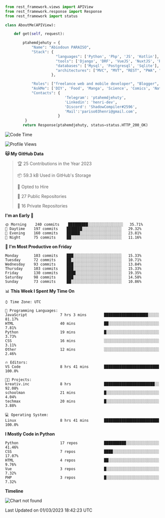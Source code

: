 ###
```python
from rest_framework.views import APIView
from rest_framework.response import Response
from rest_framework import status

class AboutMe(APIView):

    def get(self, request):

        ptahemdjehuty = {
            "Name": "Abiodoun PARAISO",
            "Stack": {
                       "languages": ['Python', 'Php', 'JS', 'Kotlin'],
                       "tools": ['Django', 'DRF', 'VueJS', 'NuxtJS', 'React', 'Kotlin'],
                       "databases": ['Mysql', 'Postgresql', 'Sqlite'],
                       "architectures": ["MVC", "MVT", "REST", "PWA", "SPA"]
                     },

            "Roles": ["freelance web and mobile developer", "Blogger", "Teacher", "Mentor"],
            "AskMe": ['DIY', 'Food', 'Manga', 'Science', 'Comics', 'NaturalHair', 'Photography', 'Tech', 'Programming'],
            "Contacts": {
                           'Telegram': 'ptahemdjehuty',
                           'Linkedin': 'henri-dev',
                           'Discord': 'ShadowCompiler#2596',
                           'Mail':'pariso03henri@gmail.com',
                        }
         }
        return Response(ptahemdjehuty, status=status.HTTP_200_OK)

```                    

<!--START_SECTION:waka-->
![Code Time](http://img.shields.io/badge/Code%20Time-462%20hrs%2025%20mins-blue)

![Profile Views](http://img.shields.io/badge/Profile%20Views-63-blue)

**🐱 My GitHub Data** 

> 🏆 25 Contributions in the Year 2023
 > 
> 📦 59.3 kB Used in GitHub's Storage 
 > 
> 💼 Opted to Hire
 > 
> 📜 27 Public Repositories 
 > 
> 🔑 16 Private Repositories  
 > 
**I'm an Early 🐤** 

```text
🌞 Morning    240 commits    █████████░░░░░░░░░░░░░░░░   35.71% 
🌆 Daytime    197 commits    ███████░░░░░░░░░░░░░░░░░░   29.32% 
🌃 Evening    160 commits    ██████░░░░░░░░░░░░░░░░░░░   23.81% 
🌙 Night      75 commits     ██░░░░░░░░░░░░░░░░░░░░░░░   11.16%

```
📅 **I'm Most Productive on Friday** 

```text
Monday       103 commits    ███░░░░░░░░░░░░░░░░░░░░░░   15.33% 
Tuesday      72 commits     ██░░░░░░░░░░░░░░░░░░░░░░░   10.71% 
Wednesday    93 commits     ███░░░░░░░░░░░░░░░░░░░░░░   13.84% 
Thursday     103 commits    ███░░░░░░░░░░░░░░░░░░░░░░   15.33% 
Friday       130 commits    ████░░░░░░░░░░░░░░░░░░░░░   19.35% 
Saturday     98 commits     ███░░░░░░░░░░░░░░░░░░░░░░   14.58% 
Sunday       73 commits     ██░░░░░░░░░░░░░░░░░░░░░░░   10.86%

```


📊 **This Week I Spent My Time On** 

```text
⌚︎ Time Zone: UTC

💬 Programming Languages: 
JavaScript               7 hrs 3 mins        ████████████████████░░░░░   81.17% 
HTML                     40 mins             ██░░░░░░░░░░░░░░░░░░░░░░░   7.81% 
Python                   19 mins             █░░░░░░░░░░░░░░░░░░░░░░░░   3.73% 
CSS                      16 mins             ░░░░░░░░░░░░░░░░░░░░░░░░░   3.11% 
Other                    12 mins             ░░░░░░░░░░░░░░░░░░░░░░░░░   2.46%

🔥 Editors: 
VS Code                  8 hrs 41 mins       █████████████████████████   100.0%

🐱‍💻 Projects: 
kreativ.inc              8 hrs               ███████████████████████░░   92.08% 
schoolman                21 mins             █░░░░░░░░░░░░░░░░░░░░░░░░   4.04% 
techmax                  20 mins             █░░░░░░░░░░░░░░░░░░░░░░░░   3.88%

💻 Operating System: 
Linux                    8 hrs 41 mins       █████████████████████████   100.0%

```

**I Mostly Code in Python** 

```text
Python                   17 repos            ██████████░░░░░░░░░░░░░░░   41.46% 
CSS                      7 repos             ████░░░░░░░░░░░░░░░░░░░░░   17.07% 
HTML                     4 repos             ██░░░░░░░░░░░░░░░░░░░░░░░   9.76% 
Vue                      3 repos             █░░░░░░░░░░░░░░░░░░░░░░░░   7.32% 
PHP                      3 repos             █░░░░░░░░░░░░░░░░░░░░░░░░   7.32%

```


**Timeline**

![Chart not found](https://raw.githubusercontent.com/ptahemdjehuty/ptahemdjehuty/main/charts/bar_graph.png) 


 Last Updated on 01/03/2023 18:42:23 UTC
<!--END_SECTION:waka-->
